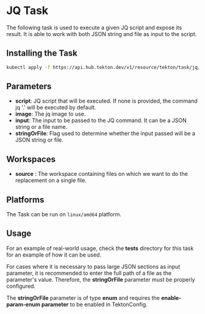 # JQ Task

The following task is used to execute a given JQ script and expose its result. It is able to work with both JSON string and file as input to the script.

## Installing the Task

```bash
kubectl apply -f https://api.hub.tekton.dev/v1/resource/tekton/task/jq/0.1/raw
```

## Parameters

- **script**: JQ script that will be executed. If none is provided, the command jq '.' will be executed by default.
- **image**: The jq image to use.
- **input**: The input to be passed to the JQ command. It can be a JSON string or a file name.
- **stringOrFile**: Flag used to determine whether the input passed will be a JSON string or file.

## Workspaces

- **source** : The workspace containing files on which we want to do the replacement on a single file.

## Platforms

The Task can be run on `linux/amd64` platform.

## Usage

For an example of real-world usage, check the **tests** directory for this task for an example of how it can be used.

For cases where it is necessary to pass large JSON sections as input parameter, it is recommended to enter the full path of a file as the parameter's value. Therefore, the **stringOrFile** parameter must be properly configured.

The **stringOrFile** parameter is of type **enum** and requires the **enable-param-enum parameter** to be enabled in TektonConfig.